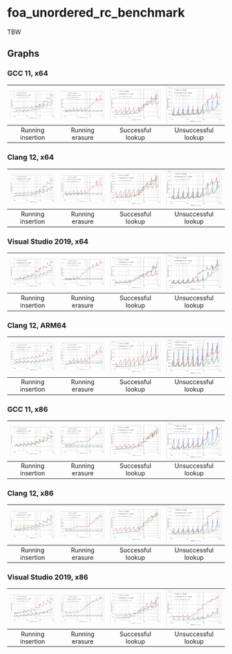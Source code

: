 # foa_unordered_rc_benchmark

TBW

## Graphs
### GCC 11, x64
|<img src="https://raw.githubusercontent.com/joaquintides/foa_unordered_rc_benchmark/unordered_dense/img/gcc-x64/Running insertion.xlsx.plot.png" width="250">|<img src="https://raw.githubusercontent.com/joaquintides/foa_unordered_rc_benchmark/unordered_dense/img/gcc-x64/Running erasure.xlsx.plot.png" width="250">|<img src="https://raw.githubusercontent.com/joaquintides/foa_unordered_rc_benchmark/unordered_dense/img/gcc-x64/Scattered successful looukp.xlsx.plot.png" width="250">|<img src="https://raw.githubusercontent.com/joaquintides/foa_unordered_rc_benchmark/unordered_dense/img/gcc-x64/Scattered unsuccessful looukp.xlsx.plot.png" width="250">|
|:-:|:-:|:-:|:-:|
|Running insertion|Running erasure|Successful lookup|Unsuccessful lookup|

### Clang 12, x64
|<img src="https://raw.githubusercontent.com/joaquintides/foa_unordered_rc_benchmark/unordered_dense/img/clang-x64/Running insertion.xlsx.plot.png" width="250">|<img src="https://raw.githubusercontent.com/joaquintides/foa_unordered_rc_benchmark/unordered_dense/img/clang-x64/Running erasure.xlsx.plot.png" width="250">|<img src="https://raw.githubusercontent.com/joaquintides/foa_unordered_rc_benchmark/unordered_dense/img/clang-x64/Scattered successful looukp.xlsx.plot.png" width="250">|<img src="https://raw.githubusercontent.com/joaquintides/foa_unordered_rc_benchmark/unordered_dense/img/clang-x64/Scattered unsuccessful looukp.xlsx.plot.png" width="250">|
|:-:|:-:|:-:|:-:|
|Running insertion|Running erasure|Successful lookup|Unsuccessful lookup|

### Visual Studio 2019, x64
|<img src="https://raw.githubusercontent.com/joaquintides/foa_unordered_rc_benchmark/unordered_dense/img/vs-x64/Running insertion.xlsx.plot.png" width="250">|<img src="https://raw.githubusercontent.com/joaquintides/foa_unordered_rc_benchmark/unordered_dense/img/vs-x64/Running erasure.xlsx.plot.png" width="250">|<img src="https://raw.githubusercontent.com/joaquintides/foa_unordered_rc_benchmark/unordered_dense/img/vs-x64/Scattered successful looukp.xlsx.plot.png" width="250">|<img src="https://raw.githubusercontent.com/joaquintides/foa_unordered_rc_benchmark/unordered_dense/img/vs-x64/Scattered unsuccessful looukp.xlsx.plot.png" width="250">|
|:-:|:-:|:-:|:-:|
|Running insertion|Running erasure|Successful lookup|Unsuccessful lookup|

### Clang 12, ARM64
|<img src="https://raw.githubusercontent.com/joaquintides/foa_unordered_rc_benchmark/unordered_dense/img/clang-arm64/Running insertion.xlsx.plot.png" width="250">|<img src="https://raw.githubusercontent.com/joaquintides/foa_unordered_rc_benchmark/unordered_dense/img/clang-arm64/Running erasure.xlsx.plot.png" width="250">|<img src="https://raw.githubusercontent.com/joaquintides/foa_unordered_rc_benchmark/unordered_dense/img/clang-arm64/Scattered successful looukp.xlsx.plot.png" width="250">|<img src="https://raw.githubusercontent.com/joaquintides/foa_unordered_rc_benchmark/unordered_dense/img/clang-arm64/Scattered unsuccessful looukp.xlsx.plot.png" width="250">|
|:-:|:-:|:-:|:-:|
|Running insertion|Running erasure|Successful lookup|Unsuccessful lookup|

### GCC 11, x86
|<img src="https://raw.githubusercontent.com/joaquintides/foa_unordered_rc_benchmark/unordered_dense/img/gcc-x86/Running insertion.xlsx.plot.png" width="250">|<img src="https://raw.githubusercontent.com/joaquintides/foa_unordered_rc_benchmark/unordered_dense/img/gcc-x86/Running erasure.xlsx.plot.png" width="250">|<img src="https://raw.githubusercontent.com/joaquintides/foa_unordered_rc_benchmark/unordered_dense/img/gcc-x86/Scattered successful looukp.xlsx.plot.png" width="250">|<img src="https://raw.githubusercontent.com/joaquintides/foa_unordered_rc_benchmark/unordered_dense/img/gcc-x86/Scattered unsuccessful looukp.xlsx.plot.png" width="250">|
|:-:|:-:|:-:|:-:|
|Running insertion|Running erasure|Successful lookup|Unsuccessful lookup|

### Clang 12, x86
|<img src="https://raw.githubusercontent.com/joaquintides/foa_unordered_rc_benchmark/unordered_dense/img/clang-x86/Running insertion.xlsx.plot.png" width="250">|<img src="https://raw.githubusercontent.com/joaquintides/foa_unordered_rc_benchmark/unordered_dense/img/clang-x86/Running erasure.xlsx.plot.png" width="250">|<img src="https://raw.githubusercontent.com/joaquintides/foa_unordered_rc_benchmark/unordered_dense/img/clang-x86/Scattered successful looukp.xlsx.plot.png" width="250">|<img src="https://raw.githubusercontent.com/joaquintides/foa_unordered_rc_benchmark/unordered_dense/img/clang-x86/Scattered unsuccessful looukp.xlsx.plot.png" width="250">|
|:-:|:-:|:-:|:-:|
|Running insertion|Running erasure|Successful lookup|Unsuccessful lookup|

### Visual Studio 2019, x86
|<img src="https://raw.githubusercontent.com/joaquintides/foa_unordered_rc_benchmark/unordered_dense/img/vs-x86/Running insertion.xlsx.plot.png" width="250">|<img src="https://raw.githubusercontent.com/joaquintides/foa_unordered_rc_benchmark/unordered_dense/img/vs-x86/Running erasure.xlsx.plot.png" width="250">|<img src="https://raw.githubusercontent.com/joaquintides/foa_unordered_rc_benchmark/unordered_dense/img/vs-x86/Scattered successful looukp.xlsx.plot.png" width="250">|<img src="https://raw.githubusercontent.com/joaquintides/foa_unordered_rc_benchmark/unordered_dense/img/vs-x86/Scattered unsuccessful looukp.xlsx.plot.png" width="250">|
|:-:|:-:|:-:|:-:|
|Running insertion|Running erasure|Successful lookup|Unsuccessful lookup|
